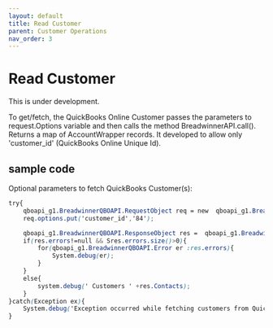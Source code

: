 ```yaml
---
layout: default
title: Read Customer
parent: Customer Operations
nav_order: 3
---
```


# Read Customer

This is under development.


To get/fetch, the QuickBooks Online Customer passes the parameters to request.Options variable and then calls the method BreadwinnerAPI.call(). Returns a map of AccountWrapper records. 
It developed to allow only 'customer_id' (QuickBooks Online Unique Id).

## sample code 

Optional parameters to fetch QuickBooks Customer(s):

```scss
try{
    qboapi_g1.BreadwinnerQBOAPI.RequestObject req = new  qboapi_g1.BreadwinnerQBOAPI.RequestObject();   
    req.options.put('customer_id','84');

    qboapi_g1.BreadwinnerQBOAPI.ResponseObject res =  qboapi_g1.BreadwinnerQBOAPI.call('fetchcustomer', req);
    if(res.errors!=null && Sres.errors.size()>0){
        for(qboapi_g1.BreadwinnerQBOAPI.Error er :res.errors){
            System.debug(er); 
        }
    }
    else{
        system.debug(' Customers ' +res.Contacts);
    }
}catch(Exception ex){
    System.debug('Exception occurred while fetching customers from QuickBooksOnline.'+ex.getStackTraceString());
}
```